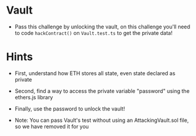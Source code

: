 # Vault

- Pass this challenge by unlocking the vault, on this challenge you'll need to code `hackContract()` on `Vault.test.ts` to get the private data!

# Hints

- First, understand how ETH stores all state, even state declared as private
- Second, find a way to access the private variable "password" using the ethers.js library
- Finally, use the password to unlock the vault!

- Note: You can pass Vault's test without using an AttackingVault.sol file, so we have removed it for you
